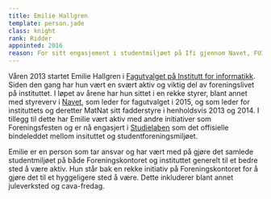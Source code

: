 ```yaml
---
title: Emilie Hallgren
template: person.jade
class: knight
rank: Ridder
appointed: 2016
reason: For sitt engasjement i studentmiljøet på Ifi gjennom Navet, FUI, og flere fadderstyrer tildeles Emilie Hallgren tittelen Ridder av Hennes Majestet Keiserpingvinen den Fornemmes orden.
---
```


Våren 2013 startet Emilie Hallgren i [Fagutvalget på Institutt for informatikk](http://fui.ifi.uio.no/). Siden den gang har hun vært en svært aktiv og viktig del av foreningslivet på instituttet. I løpet av årene har hun sittet i en rekke styrer, blant annet med styreverv i [Navet](https://ifinavet.no/), som leder for fagutvalget i 2015, og som leder for instituttets og deretter MatNat sitt fadderstyre i henholdsvis 2013 og 2014. I tillegg til dette har Emilie vært aktiv med andre initiativer som Foreningsfesten og er nå engasjert i [Studielaben](https://www.mn.uio.no/ifi/studier/ressurser/studielaben/) som det offisielle bindeleddet mellom insituttet og studentforeningsmiljøet.

Emilie er en person som tar ansvar og har vært med på gjøre det samlede studentmiljøet på både Foreningskontoret og instituttet generelt til et bedre sted å være aktiv. Hun står bak en rekke initiativ på Foreningskontoret for å gjøre det til et hyggeligere sted å være. Dette inkluderer blant annet juleverksted og cava-fredag.
